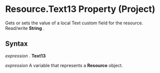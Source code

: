 
# Resource.Text13 Property (Project)

Gets or sets the value of a local Text custom field for the resource. Read/write  **String** .


## Syntax

 _expression_ . **Text13**

 _expression_ A variable that represents a **Resource** object.

